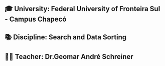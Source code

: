 ## 🎓 **University:** Federal University of Fronteira Sul - Campus Chapecó
## 📚 **Discipline:** Search and Data Sorting 
## 👨‍🏫 **Teacher:** Dr.Geomar André Schreiner
